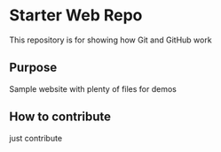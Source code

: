 # Starter Web Repo

This repository is for showing how Git and GitHub work

## Purpose

Sample website with plenty of files for demos

## How to contribute

just contribute
